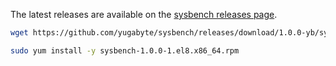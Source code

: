 <!--
+++
private=true
+++
-->

The latest releases are available on the [sysbench releases page](https://github.com/yugabyte/sysbench/releases/tag/1.0.0-yb).

```sh
wget https://github.com/yugabyte/sysbench/releases/download/1.0.0-yb/sysbench-1.0.0-1.el8.x86_64.rpm

sudo yum install -y sysbench-1.0.0-1.el8.x86_64.rpm 

```